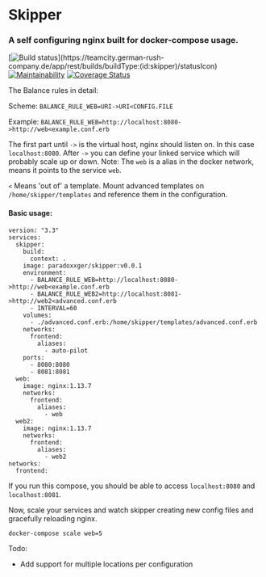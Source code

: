 # Skipper
### A self configuring nginx built for docker-compose usage.

[![Build status](https://teamcity.german-rush-company.de/app/rest/builds/buildType:(id:skipper)/statusIcon)](https://teamcity.german-rush-company.de/app/rest/builds/buildType:(id:skipper)/statusIcon)
[![Maintainability](https://api.codeclimate.com/v1/badges/9fd18f74f0da78b7508a/maintainability)](https://api.codeclimate.com/v1/badges/9fd18f74f0da78b7508a/maintainability)
[![Coverage Status](https://coveralls.io/repos/github/ParadoXxGER/skipper/badge.svg?branch=master)](https://coveralls.io/github/ParadoXxGER/skipper?branch=master)

The Balance rules in detail:

Scheme: `BALANCE_RULE_WEB=URI->URI<CONFIG.FILE`

Example: `BALANCE_RULE_WEB=http://localhost:8080->http://web<example.conf.erb`

The first part until `->` is the virtual host, nginx should listen on. In this case `localhost:8080`. After `->` you can define your linked service
which will probably scale up or down. Note: The `web` is a alias in the docker network, means it points to the service  `web`.

`<` Means 'out of' a template. Mount advanced templates on `/home/skipper/templates` and reference them in the configuration.

#### Basic usage:

```
version: "3.3"
services:
  skipper:
    build:
      context: .
    image: paradoxxger/skipper:v0.0.1
    environment:
      - BALANCE_RULE_WEB=http://localhost:8080->http://web<example.conf.erb
      - BALANCE_RULE_WEB2=http://localhost:8081->http://web2<advanced.conf.erb
      - INTERVAL=60
    volumes:
      - ./advanced.conf.erb:/home/skipper/templates/advanced.conf.erb
    networks:
      frontend:
        aliases:
          - auto-pilot
    ports:
      - 8080:8080
      - 8081:8081
  web:
    image: nginx:1.13.7
    networks:
      frontend:
        aliases:
          - web
  web2:
    image: nginx:1.13.7
    networks:
      frontend:
        aliases:
          - web2
networks:
  frontend:
```

If you run this compose, you should be able to access `localhost:8080` and `localhost:8081`.

Now, scale your services and watch skipper creating new config files and gracefully reloading nginx.

`docker-compose scale web=5`

Todo:
- Add support for multiple locations per configuration

